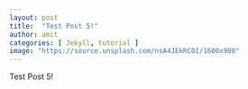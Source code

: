 ```yaml
---
layout: post
title:  "Test Post 5!"
author: amit
categories: [ Jekyll, tutorial ]
image: "https://source.unsplash.com/nsA4JEkRC0I/1600x900"
---
```


Test Post 5!